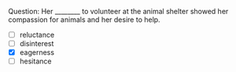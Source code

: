 Question: Her ________ to volunteer at the animal shelter showed her compassion for animals and her desire to help.  
- [ ] reluctance  
- [ ] disinterest  
- [x] eagerness  
- [ ] hesitance  